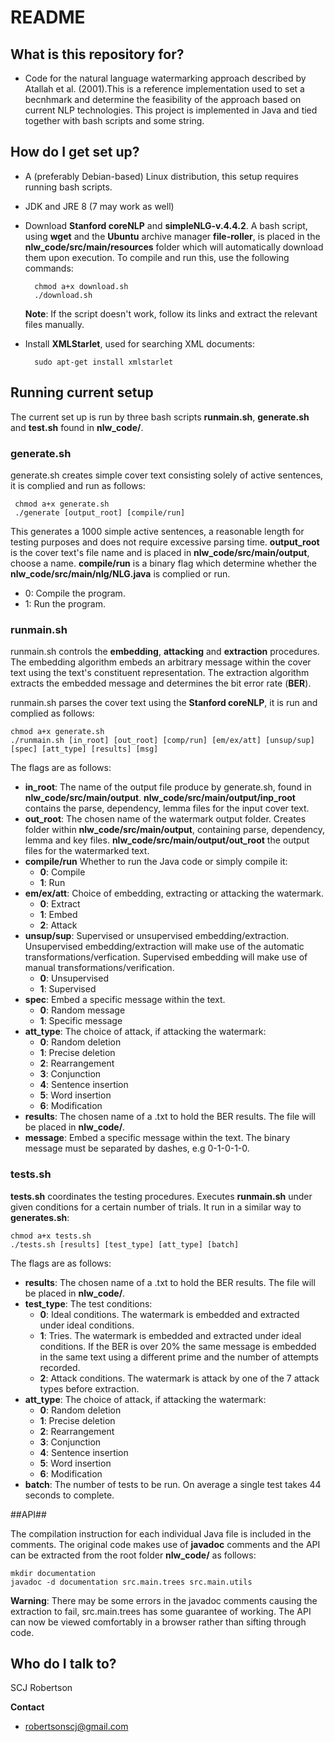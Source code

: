 # README #

## What is this repository for? ##

* Code for the natural language watermarking approach described by Atallah et al. (2001).This is a reference implementation used to set a becnhmark and determine the feasibility of the approach based on current NLP technologies. This project is implemented in Java and tied together with bash scripts and some string.

## How do I get set up? ##

* A (preferably Debian-based) Linux distribution, this setup requires running bash scripts.
* JDK and JRE 8 (7 may work as well)
* Download **Stanford coreNLP** and **simpleNLG-v.4.4.2**. A bash script, using **wget** and the **Ubuntu** archive manager **file-roller**, is placed in the **nlw_code/src/main/resources** folder
which will automatically download them upon execution. 
To compile and run this, use the following commands:

        chmod a+x download.sh
        ./download.sh

    **Note**: If the script doesn't work, follow its links and extract the relevant files manually.

* Install **XMLStarlet**, used for searching XML documents: 

        sudo apt-get install xmlstarlet

## Running current setup ##
The current set up is run by three bash scripts **runmain.sh**, **generate.sh** and **test.sh** found in **nlw_code/**. 

### generate.sh ##
generate.sh creates simple cover text consisting solely of active sentences, it is complied and run as follows:

     chmod a+x generate.sh
     ./generate [output_root] [compile/run]

This generates a 1000 simple active sentences, a reasonable length for testing purposes and does not require excessive parsing time. **output_root** is the cover text's file name and is placed in **nlw_code/src/main/output**, choose a name. **compile/run** is a binary flag which determine whether the **nlw_code/src/main/nlg/NLG.java** is complied or run.

* 0: Compile the program.
* 1: Run the program.

### runmain.sh ###
runmain.sh controls the **embedding**, **attacking** and **extraction** procedures. The embedding algorithm embeds an arbitrary message within the cover text using the text's constituent representation. The extraction algorithm extracts the embedded message and determines the bit error rate (**BER**). 

runmain.sh parses the cover text using the **Stanford coreNLP**, it is run and complied as follows:
 
    chmod a+x generate.sh
    ./runmain.sh [in_root] [out_root] [comp/run] [em/ex/att] [unsup/sup] [spec] [att_type] [results] [msg]

The flags are as follows:
* **in_root**: The name of the output file produce by generate.sh, found in **nlw_code/src/main/output**. **nlw_code/src/main/output/inp_root** contains the  parse, dependency, lemma files for the input cover text.
* **out_root**: The chosen name of the watermark output folder. Creates folder within **nlw_code/src/main/output**, containing parse, dependency, lemma and key files.  **nlw_code/src/main/output/out_root** the output files for the watermarked text.
* **compile/run** Whether to run the Java code or simply compile it:
    * **0**: Compile
    * **1**: Run
* **em/ex/att**: Choice of embedding, extracting or attacking the watermark.
    * **0**: Extract
    * **1**: Embed
    * **2**: Attack
* **unsup/sup**: Supervised or unsupervised embedding/extraction. Unsupervised embedding/extraction will make use of the automatic transformations/verfication. Supervised embedding will make use of manual transformations/verification.
    * **0**: Unsupervised
    * **1**: Supervised
* **spec**: Embed a specific message within the text.
    * **0**: Random message
    * **1**: Specific message
* **att_type**: The choice of attack, if attacking the watermark:
    * **0**: Random deletion 
    * **1**: Precise deletion 
    * **2**: Rearrangement 
    * **3**: Conjunction
    * **4**: Sentence insertion
    * **5**: Word insertion
    * **6**: Modification
* **results**: The chosen name of a .txt to hold the BER results. The file will be placed in **nlw_code/**.
* **message**: Embed a specific message within the text. The binary message must be separated by dashes, e.g 0-1-0-1-0.

### tests.sh ###
**tests.sh** coordinates the testing procedures. Executes **runmain.sh** under given conditions for a certain number of trials. It run in a similar way to **generates.sh**:

    chmod a+x tests.sh
    ./tests.sh [results] [test_type] [att_type] [batch]
    
The flags are as follows:
* **results**: The chosen name of a .txt to hold the BER results. The file will be placed in **nlw_code/**.
* **test_type**: The test conditions:
    * **0**: Ideal conditions. The watermark is embedded and extracted under ideal conditions.
    * **1**: Tries. The watermark is embedded and extracted under ideal conditions. If the BER is over 20% the same message is embedded in the same text using a different prime and the number of attempts recorded.
    * **2**: Attack conditions. The watermark is attack by one of the 7 attack types before extraction.
* **att_type**: The choice of attack, if attacking the watermark:
    * **0**: Random deletion 
    * **1**: Precise deletion 
    * **2**: Rearrangement 
    * **3**: Conjunction
    * **4**: Sentence insertion
    * **5**: Word insertion
    * **6**: Modification
* **batch**: The number of tests to be run. On average a single test takes 44 seconds to complete.

##API##

The compilation instruction for each individual Java file is included in the comments. The original code makes use of **javadoc** comments and the API can be extracted from the root folder **nlw_code/** as follows:

    mkdir documentation
    javadoc -d documentation src.main.trees src.main.utils

**Warning**: There may be some errors in the javadoc comments causing the extraction to fail, src.main.trees has some guarantee of working. The API can now be viewed comfortably in a browser rather than sifting through code.

## Who do I talk to? ##

SCJ Robertson

**Contact**
* robertsonscj@gmail.com

